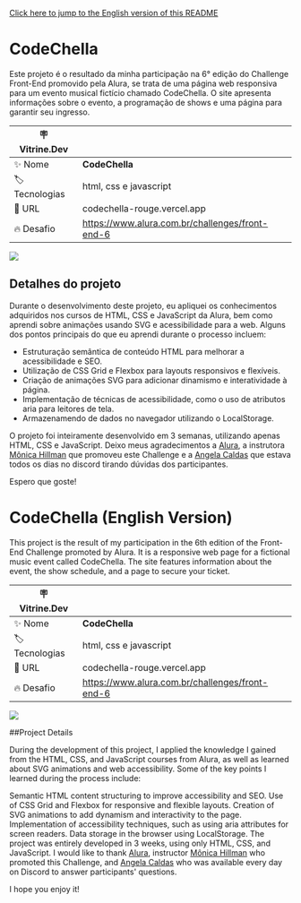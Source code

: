[Click here to jump to the English version of this README](#english-version)

# CodeChella

Este projeto é o resultado da minha participação na 6° edição do Challenge Front-End promovido pela Alura, se trata de uma página web responsiva para um evento musical fictício chamado CodeChella. O site apresenta informações sobre o evento, a programação de shows e uma página para garantir seu ingresso.

| :placard: Vitrine.Dev |     |
| -------------  | --- |
| :sparkles: Nome        | **CodeChella**
| :label: Tecnologias | html, css e javascript
| :rocket: URL         | codechella-rouge.vercel.app
| :fire: Desafio     | https://www.alura.com.br/challenges/front-end-6

![](https://via.placeholder.com/1200x500.png?text=imagem+lindona+do+meu+projeto#vitrinedev)

## Detalhes do projeto

Durante o desenvolvimento deste projeto, eu apliquei os conhecimentos adquiridos nos cursos de HTML, CSS e JavaScript da Alura, bem como aprendi sobre animações usando SVG e acessibilidade para a web. Alguns dos pontos principais do que eu aprendi durante o processo incluem:

- Estruturação semântica de conteúdo HTML para melhorar a acessibilidade e SEO.
- Utilização de CSS Grid e Flexbox para layouts responsivos e flexíveis.
- Criação de animações SVG para adicionar dinamismo e interatividade à página.
- Implementação de técnicas de acessibilidade, como o uso de atributos aria para leitores de tela.
- Armazenamendo de dados no navegador utilizando o LocalStorage.

O projeto foi inteiramente desenvolvido em 3 semanas, utilizando apenas HTML, CSS e JavaScript. Deixo meus agradecimentos a [Alura](https://www.alura.com.br), a instrutora [Mônica Hillman](https://github.com/monicahillman) que promoveu este Challenge e a [Angela Caldas](https://github.com/sucodelarangela) que estava todos os dias no discord tirando dúvidas dos participantes.

Espero que goste!


# <a name="english-version">CodeChella (English Version)</a>

This project is the result of my participation in the 6th edition of the Front-End Challenge promoted by Alura. It is a responsive web page for a fictional music event called CodeChella. The site features information about the event, the show schedule, and a page to secure your ticket.

| :placard: Vitrine.Dev |     |
| -------------  | --- |
| :sparkles: Nome        | **CodeChella**
| :label: Tecnologias | html, css e javascript
| :rocket: URL         | codechella-rouge.vercel.app
| :fire: Desafio     | https://www.alura.com.br/challenges/front-end-6

![](https://via.placeholder.com/1200x500.png?text=imagem+lindona+do+meu+projeto#vitrinedev)

##Project Details

During the development of this project, I applied the knowledge I gained from the HTML, CSS, and JavaScript courses from Alura, as well as learned about SVG animations and web accessibility. Some of the key points I learned during the process include:

Semantic HTML content structuring to improve accessibility and SEO.
Use of CSS Grid and Flexbox for responsive and flexible layouts.
Creation of SVG animations to add dynamism and interactivity to the page.
Implementation of accessibility techniques, such as using aria attributes for screen readers.
Data storage in the browser using LocalStorage.
The project was entirely developed in 3 weeks, using only HTML, CSS, and JavaScript. I would like to thank [Alura](https://www.alura.com.br), instructor [Mônica Hillman](https://github.com/monicahillman) who promoted this Challenge, and [Angela Caldas](https://github.com/sucodelarangela) who was available every day on Discord to answer participants' questions.

I hope you enjoy it!
